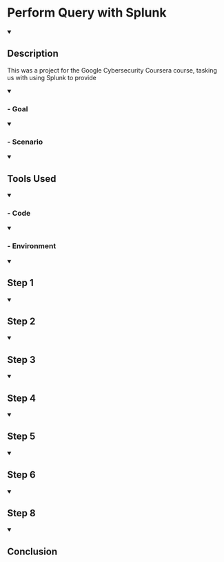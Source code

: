 # Perform Query with Splunk 
<Details open><Summary>

  ## Description

  </Summary>
  
  This was a project for the Google Cybersecurity Coursera course, tasking us with using Splunk to provide

<Details open><Summary>  

  ### - Goal

  </Summary>
  </Details>
  
<Details Open><Summary>
  
  ### - Scenario

</Summary>
</Details>

<Details Open><Summary>
  
## Tools Used

</Summary>
  <Details Open><Summary>
    
  ### - Code

  </Summary>
    </Details>

  <Details Open><Summary>
    
  ### - Environment

  </Summary>
  </Details>
 
 </Details>

 <Details open><Summary>
   
 ## Step 1

  </Summary>
  </Details>

<Details open><Summary>
   
 ## Step 2

  </Summary>
  </Details>

  <Details open><Summary>
   
 ## Step 3

  </Summary>
  </Details>

  <Details open><Summary>
   
 ## Step 4

  </Summary>
  </Details>

  <Details open><Summary>
   
 ## Step 5

  </Summary>
  </Details>

  <Details open><Summary>
   
 ## Step 6

  </Summary>
  </Details>

  <Details open><Summary>
   
 ## Step 8

  </Summary>
  </Details>

  <Details open><Summary>
   
 ## Conclusion

  </Summary>
  </Details>

